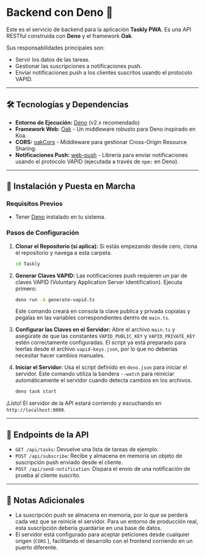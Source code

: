 # Backend con Deno 🦕

Este es el servicio de backend para la aplicación **Taskly PWA**. Es una API RESTful construida con **Deno** y el framework **Oak**.

Sus responsabilidades principales son:
-   Servir los datos de las tareas.
-   Gestionar las suscripciones a notificaciones push.
-   Enviar notificaciones push a los clientes suscritos usando el protocolo VAPID.

---

## 🛠️ Tecnologías y Dependencias

-   **Entorno de Ejecución:** [Deno](https://deno.land/ ) (v2.x recomendado)
-   **Framework Web:** [Oak](https://deno.land/x/oak ) - Un middleware robusto para Deno inspirado en Koa.
-   **CORS:** [oakCors](https://deno.land/x/cors ) - Middleware para gestionar Cross-Origin Resource Sharing.
-   **Notificaciones Push:** [web-push](https://www.npmjs.com/package/web-push ) - Librería para enviar notificaciones usando el protocolo VAPID (ejecutada a través de `npm:` en Deno).

---

## 🚀 Instalación y Puesta en Marcha

### Requisitos Previos
-   Tener [Deno](https://deno.land/ ) instalado en tu sistema.

### Pasos de Configuración

1.  **Clonar el Repositorio (si aplica):**
    Si estás empezando desde cero, clona el repositorio y navega a esta carpeta.
    ```bash
    cd Taskly
    ```

2.  **Generar Claves VAPID:**
    Las notificaciones push requieren un par de claves VAPID (Voluntary Application Server Identification). Ejecuta primero:
    ```bash
    deno run -A generate-vapid.ts
    ```
    Este comando creará en consola la clave publica y privada copialas y pegalas en las variables correspondientes dentro de `main.ts`.

3.  **Configurar las Claves en el Servidor:**
    Abre el archivo `main.ts` y asegúrate de que las constantes `VAPID_PUBLIC_KEY` y `VAPID_PRIVATE_KEY` estén correctamente configuradas. El script ya está preparado para leerlas desde el archivo `vapid-keys.json`, por lo que no deberías necesitar hacer cambios manuales.

4.  **Iniciar el Servidor:**
    Usa el script definido en `deno.json` para iniciar el servidor. Este comando utiliza la bandera `--watch` para reiniciar automáticamente el servidor cuando detecta cambios en los archivos.
    ```bash
    deno task start
    ```

¡Listo! El servidor de la API estará corriendo y escuchando en `http://localhost:8000`.

---

## 🔌 Endpoints de la API

-   `GET /api/tasks`: Devuelve una lista de tareas de ejemplo.
-   `POST /api/subscribe`: Recibe y almacena en memoria un objeto de suscripción push enviado desde el cliente.
-   `POST /api/send-notification`: Dispara el envío de una notificación de prueba al cliente suscrito.

---

## 📝 Notas Adicionales

-   La suscripción push se almacena en memoria, por lo que se perderá cada vez que se reinicie el servidor. Para un entorno de producción real, esta suscripción debería guardarse en una base de datos.
-   El servidor está configurado para aceptar peticiones desde cualquier origen (`CORS` ), facilitando el desarrollo con el frontend corriendo en un puerto diferente.
